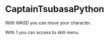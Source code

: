 ﻿# CaptainTsubasaPython

With WASD you can move your character.

With 1 you can access to skill menu.
